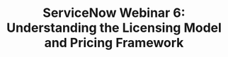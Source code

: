 ---
highlight: "false" 
title: "ServiceNow Webinar 6: Understanding the Licensing Model and Pricing Framework"
description: "As a critical platform for many agencies, ServiceNow acquisition and growth strategy requires careful planning and preparation. Watch this webinar to learn best practices for how to purchase ServiceNow to ensure your agency can effectively manage its ServiceNow footprints and receive the best value for your investment."
url-link: "https://vimeo.com/gsavisualcommunications/review/801300403/10b41cd269"
type: "PDF"
gov-only: "true"
is-external: "false"
publication-date: "March 01, 2023"
reading-time: "60"
resource-type: "guidance"
filter: "acquisition-best-practices"
audience: "contracts-acquisitions"
branded-offerings: "oem-acquisition-initiatives"
---